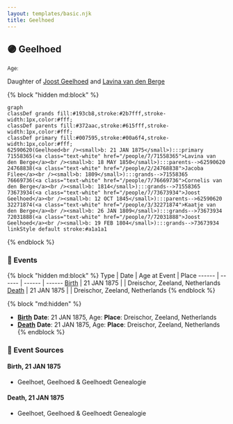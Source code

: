 ```yaml
---
layout: templates/basic.njk
title: Geelhoed
---
```

## 🟣 Geelhoed
<small>Age: </small>

Daughter of [Joost Geelhoed](/people/7/73673934) and [Lavina van den Berge](/people/7/71558365)

{% block "hidden md:block" %}
```mermaid
graph
classDef grands fill:#193cb8,stroke:#2b7fff,stroke-width:1px,color:#fff;
classDef parents fill:#372aac,stroke:#615fff,stroke-width:1px,color:#fff;
classDef primary fill:#007595,stroke:#00a6f4,stroke-width:1px,color:#fff;
62590620(Geelhoed<br /><small>b: 21 JAN 1875</small>):::primary
71558365(<a class="text-white" href="/people/7/71558365">Lavina van den Berge</a><br /><small>b: 18 MAY 1850</small>):::parents-->62590620
24768838(<a class="text-white" href="/people/2/24768838">Jacoba Filee</a><br /><small>b: 1809</small>):::grands-->71558365
76669736(<a class="text-white" href="/people/7/76669736">Cornelis van den Berge</a><br /><small>b: 1814</small>):::grands-->71558365
73673934(<a class="text-white" href="/people/7/73673934">Joost Geelhoed</a><br /><small>b: 12 OCT 1845</small>):::parents-->62590620
32271874(<a class="text-white" href="/people/3/32271874">Kaatje van den Berge</a><br /><small>b: 26 JAN 1809</small>):::grands-->73673934
72031888(<a class="text-white" href="/people/7/72031888">Joost Geelhoed</a><br /><small>b: 19 FEB 1804</small>):::grands-->73673934
linkStyle default stroke:#a1a1a1
```
{% endblock %}

### 📆 Events

{% block "hidden md:block" %}
Type | Date | Age at Event | Place
------ | ------ | ------ | ------
[Birth](#event-event-2) | 21 JAN 1875 |  | Dreischor, Zeeland, Netherlands
[Death](#event-event-3) | 21 JAN 1875 |  | Dreischor, Zeeland, Netherlands
{% endblock %}

{% block "md:hidden" %}
- **[Birth](#event-event-2)**
**Date**: 21 JAN 1875, Age:
**Place**: Dreischor, Zeeland, Netherlands
- **[Death](#event-event-3)**
**Date**: 21 JAN 1875, Age:
**Place**: Dreischor, Zeeland, Netherlands
{% endblock %}

### 📰 Event Sources

#### <a id="event-event-2"></a> Birth, 21 JAN 1875
* Geelhoet, Geelhoed & Geelhoedt Genealogie

#### <a id="event-event-3"></a> Death, 21 JAN 1875
* Geelhoet, Geelhoed & Geelhoedt Genealogie